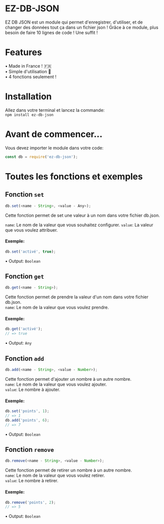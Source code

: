 # EZ-DB-JSON
EZ DB JSON est un module qui permet d'enregistrer, d'utiliser, et de changer des données tout ça dans un fichier json !
Grâce à ce module, plus besoin de faire 10 lignes de code ! Une suffit !

# Features
• Made in France ! 🇫🇷<br/>
• Simple d'utilisation 🍃<br/>
• 4 fonctions seulement !<br/>

# Installation
Allez dans votre terminal et lancez la commande:<br/>
```npm install ez-db-json```

# Avant de commencer...

Vous devez importer le module dans votre code:<br/>
```javascript
const db = require('ez-db-json');
```

# Toutes les fonctions et exemples

## Fonction `set`
```javascript 
db.set(<name - String>, <value - Any>);
```
Cette fonction permet de set une valeur à un nom dans votre fichier db.json.

`name`: Le nom de la valeur que vous souhaitez configurer.
`value`: La valeur que vous voulez attribuer.

#### Exemple: <br/>
```javascript
db.set('activé', true);
```
• Output:
```Boolean```

## Fonction `get`
```javascript
db.get(<name - String>);
```
Cette fonction permet de prendre la valeur d'un nom dans votre fichier db.json.<br/>
`name`: Le nom de la valeur que vous voulez prendre.
#### Exemple:<br/>
```javascript
db.get('activé');
// => true
```

• Output:
```Any```

## Fonction `add`
```js
db.add(<name - String>, <value - Number>);
```
Cette fonction permet d'ajouter un nombre à un autre nombre.<br/>
`name`: Le nom de la valeur que vous voulez ajouter.<br/>
`value`: Le nombre à ajouter.

#### Exemple:<br/>
```js
db.set('points', 1);
// => 1
db.add('points', 6);
// => 7
```

• Output:
```Boolean```
## Fonction `remove`
```js
db.remove(<name - String>, <value - Number>);
```
Cette fonction permet de retirer un nombre à un autre nombre.<br/>
`name`: Le nom de la valeur que vous voulez retirer.<br/>
`value`: Le nombre à retirer.

#### Exemple:<br/>
```js
db.remove('points', 2);
// => 5
```

• Output:
```Boolean```
